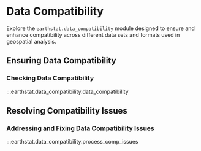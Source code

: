# Data Compatibility

Explore the `earthstat.data_compatibility` module designed to ensure and enhance compatibility across different data sets and formats used in geospatial analysis.

## Ensuring Data Compatibility

### Checking Data Compatibility
:::earthstat.data_compatibility.data_compatibility

## Resolving Compatibility Issues

### Addressing and Fixing Data Compatibility Issues
:::earthstat.data_compatibility.process_comp_issues
